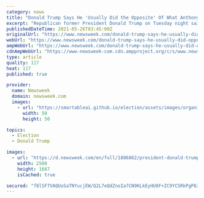 ```yaml
---
category: news
title: "Donald Trump Says He 'Usually Did the Opposite' Of What Anthony Fauci Advised on COVID"
excerpt: "Republican former President Donald Trump on Tuesday night said he \"usually did the opposite\" of what infectious diseases expert Dr. Anthony Fauci advised during his presidency. \"Remember I closed our country to China way early much earlier than [Democratic House Speaker Nancy] Pelosi or anybody wanted it to happen,"
publishedDateTime: 2021-05-26T03:45:00Z
originalUrl: "https://www.newsweek.com/donald-trump-says-he-usually-did-opposite-what-anthony-fauci-advised-covid-1594858"
webUrl: "https://www.newsweek.com/donald-trump-says-he-usually-did-opposite-what-anthony-fauci-advised-covid-1594858"
ampWebUrl: "https://www.newsweek.com/donald-trump-says-he-usually-did-opposite-what-anthony-fauci-advised-covid-1594858?amp=1"
cdnAmpWebUrl: "https://www-newsweek-com.cdn.ampproject.org/c/s/www.newsweek.com/donald-trump-says-he-usually-did-opposite-what-anthony-fauci-advised-covid-1594858?amp=1"
type: article
quality: 117
heat: 117
published: true

provider:
  name: Newsweek
  domain: newsweek.com
  images:
    - url: "https://smartableai.github.io/election/assets/images/organizations/newsweek.com-50x50.jpg"
      width: 50
      height: 50

topics:
  - Election
  - Donald Trump

images:
  - url: "https://d.newsweek.com/en/full/1806862/president-donald-trump-opposite-fauci-covid-19-advice.jpg"
    width: 2500
    height: 1667
    isCached: true

secured: "f8lSF7VAQUoSaTNYucjEW/Q2L7eQdZnoIa7CN9KLkEyHU8F+ZC9YCSRkPgP631WtBH9u383G06j7Hbt/LamqYghmnLdjifCruz1C5dIsIbwS059NrhA6smAK0swMQjrfpssRs547N7KzuRLwXnXt3xK4DYEoa3WBEo5Ouj6CXuxmE/RzJcju08A71iOkpXm1mIQtQ9dA8Z2inn44ww/Q5ULSaTr40e9yiyk0mR4821iLXbaut3l+gWy/1uHJyxDwYfnUoA+3gZH6RWXk3IOSa6Av0hroEsPOt0TWNkstnKrpAk/fNS7brNSVZ5l+BKfZAAo/9k0G50pwpapOGppcU+lK8ZvV9UThT3jOuUVvRLU=;dBbplRSbxk9yt0wBbcVJrw=="
---
```


